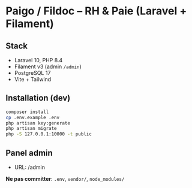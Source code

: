 # Paigo / Fildoc – RH & Paie (Laravel + Filament)

## Stack
- Laravel 10, PHP 8.4
- Filament v3 (admin `/admin`)
- PostgreSQL 17
- Vite + Tailwind

## Installation (dev)
```bash
composer install
cp .env.example .env
php artisan key:generate
php artisan migrate
php -S 127.0.0.1:10000 -t public
```

## Panel admin
- URL: /admin

**Ne pas committer**: `.env`, `vendor/`, `node_modules/`
